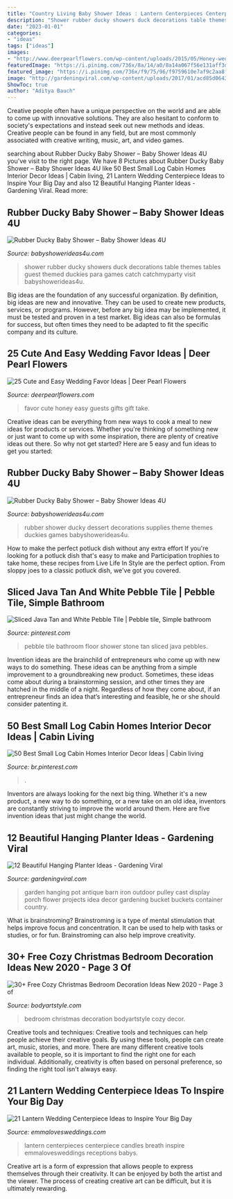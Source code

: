 ```yaml
---
title: "Country Living Baby Shower Ideas : Lantern Centerpieces Centerpiece Candles Breath Inspire Emmalovesweddings Receptions Babys"
description: "Shower rubber ducky showers duck decorations table themes tables guest themed duckies para games catch catchmyparty visit babyshowerideas4u"
date: "2023-01-01"
categories:
- "ideas"
tags: ["ideas"]
images:
- "http://www.deerpearlflowers.com/wp-content/uploads/2015/05/Honey-wedding-favor-ideas.jpg"
featuredImage: "https://i.pinimg.com/736x/8a/14/a0/8a14a067f56e131aff3d714e40880a3b.jpg"
featured_image: "https://i.pinimg.com/736x/f9/75/96/f9759610e7af9c2aa8ff0e48d45094c4.jpg"
image: "http://gardeningviral.com/wp-content/uploads/2017/01/acd85d06431d374096ca18a2cf7fb90a.jpg"
ShowToc: true
author: "Aditya Bauch"
---
```



Creative people often have a unique perspective on the world and are able to come up with innovative solutions. They are also hesitant to conform to society's expectations and instead seek out new methods and ideas. Creative people can be found in any field, but are most commonly associated with creative writing, music, art, and video games.

	

		
searching about Rubber Ducky Baby Shower – Baby Shower Ideas 4U you've visit to the right page. We have 8 Pictures about Rubber Ducky Baby Shower – Baby Shower Ideas 4U like 50 Best Small Log Cabin Homes Interior Decor Ideas | Cabin living, 21 Lantern Wedding Centerpiece Ideas to Inspire Your Big Day and also 12 Beautiful Hanging Planter Ideas - Gardening Viral. Read more:
		
    
## Rubber Ducky Baby Shower – Baby Shower Ideas 4U

<img loading=lazy src="https://babyshowerideas4u.com/wp-content/uploads/2016/03/rubber-ducky-baby-shower-guest-tables-550x523.jpeg" onerror="this.onerror=null;this.src='https://tse3.mm.bing.net/th?id=OIP.TVgCzC7ssZjAO_RBRuoxNwHaHC&amp;pid=15.1';" alt="Rubber Ducky Baby Shower – Baby Shower Ideas 4U">

_Source: babyshowerideas4u.com_

>shower rubber ducky showers duck decorations table themes tables guest themed duckies para games catch catchmyparty visit babyshowerideas4u. 

	

Big ideas are the foundation of any successful organization. By definition, big ideas are new and innovative. They can be used to create new products, services, or programs. However, before any big idea may be implemented, it must be tested and proven in a test market. Big ideas can also be formulas for success, but often times they need to be adapted to fit the specific company and its culture.

    
## 25 Cute And Easy Wedding Favor Ideas | Deer Pearl Flowers

<img loading=lazy src="http://www.deerpearlflowers.com/wp-content/uploads/2015/05/Honey-wedding-favor-ideas.jpg" onerror="this.onerror=null;this.src='https://tse4.mm.bing.net/th?id=OIP.6xbd5jlx-zFQUrpB5RiZiwHaLH&amp;pid=15.1';" alt="25 Cute and Easy Wedding Favor Ideas | Deer Pearl Flowers">

_Source: deerpearlflowers.com_

>favor cute honey easy guests gifts gift take. 

	

Creative ideas can be everything from new ways to cook a meal to new ideas for products or services. Whether you're thinking of something new or just want to come up with some inspiration, there are plenty of creative ideas out there. So why not get started? Here are 5 easy and fun ideas to get you started: 

    
## Rubber Ducky Baby Shower – Baby Shower Ideas 4U

<img loading=lazy src="https://babyshowerideas4u.com/wp-content/uploads/2016/03/rubber-ducky-baby-shower-dessert-tablescape.jpeg" onerror="this.onerror=null;this.src='https://tse2.mm.bing.net/th?id=OIP.19eydjSDw0SHVivlB-kyHwHaJ4&amp;pid=15.1';" alt="Rubber Ducky Baby Shower – Baby Shower Ideas 4U">

_Source: babyshowerideas4u.com_

>rubber shower ducky dessert decorations supplies theme themes duckies games babyshowerideas4u. 

	

How to make the perfect potluck dish without any extra effort
If you're looking for a potluck dish that's easy to make and Participation trophies to take home, these recipes from Live Life In Style are the perfect option. From sloppy joes to a classic potluck dish, we've got you covered.

    
## Sliced Java Tan And White Pebble Tile | Pebble Tile, Simple Bathroom

<img loading=lazy src="https://i.pinimg.com/736x/f9/75/96/f9759610e7af9c2aa8ff0e48d45094c4.jpg" onerror="this.onerror=null;this.src='https://tse4.mm.bing.net/th?id=OIP.Ti1Isv4t-blUaGxzdyk__gHaKb&amp;pid=15.1';" alt="Sliced Java Tan and White Pebble Tile | Pebble tile, Simple bathroom">

_Source: pinterest.com_

>pebble tile bathroom floor shower stone tan sliced java pebbles. 

	

Invention ideas are the brainchild of entrepreneurs who come up with new ways to do something. These ideas can be anything from a simple improvement to a groundbreaking new product. Sometimes, these ideas come about during a brainstorming session, and other times they are hatched in the middle of a night. Regardless of how they come about, if an entrepreneur finds an idea that’s interesting and feasible, he or she should consider patenting it.

    
## 50 Best Small Log Cabin Homes Interior Decor Ideas | Cabin Living

<img loading=lazy src="https://i.pinimg.com/736x/8a/14/a0/8a14a067f56e131aff3d714e40880a3b.jpg" onerror="this.onerror=null;this.src='https://tse2.mm.bing.net/th?id=OIP.K6AdfYkEcSd9RFMugIsuagHaLH&amp;pid=15.1';" alt="50 Best Small Log Cabin Homes Interior Decor Ideas | Cabin living">

_Source: br.pinterest.com_

>. 

	

Inventors are always looking for the next big thing. Whether it's a new product, a new way to do something, or a new take on an old idea, inventors are constantly striving to improve the world around them. Here are five invention ideas that just might change the world.

    
## 12 Beautiful Hanging Planter Ideas - Gardening Viral

<img loading=lazy src="http://gardeningviral.com/wp-content/uploads/2017/01/acd85d06431d374096ca18a2cf7fb90a.jpg" onerror="this.onerror=null;this.src='https://tse4.mm.bing.net/th?id=OIP.cFWjz7cSXIqaBVk1_R3stwHaNJ&amp;pid=15.1';" alt="12 Beautiful Hanging Planter Ideas - Gardening Viral">

_Source: gardeningviral.com_

>garden hanging pot antique barn iron outdoor pulley cast display porch flower projects idea decor gardening bucket buckets container country. 

	

What is brainstroming?
Brainstroming is a type of mental stimulation that helps improve focus and concentration. It can be used to help with tasks or studies, or for fun. Brainstroming can also help improve creativity.

    
## 30+ Free Cozy Christmas Bedroom Decoration Ideas New 2020 - Page 3 Of

<img loading=lazy src="https://bodyartstyle.com/wp-content/uploads/2019/10/country.at_heart_46848669_538054626662968_7342301985661755595_n.jpg" onerror="this.onerror=null;this.src='https://tse3.mm.bing.net/th?id=OIP.bMxUqYz2YTpeyjijQMhcWQHaLJ&amp;pid=15.1';" alt="30+ Free Cozy Christmas Bedroom Decoration Ideas New 2020 - Page 3 of">

_Source: bodyartstyle.com_

>bedroom christmas decoration bodyartstyle cozy decor. 

	

Creative tools and techniques:
Creative tools and techniques can help people achieve their creative goals. By using these tools, people can create art, music, stories, and more. There are many different creative tools available to people, so it is important to find the right one for each individual. Additionally, creativity is often based on personal preference, so finding the right tool isn't always easy.

    
## 21 Lantern Wedding Centerpiece Ideas To Inspire Your Big Day

<img loading=lazy src="http://emmalovesweddings.com/wp-content/uploads/2017/08/vintage-lantern-wedding-centerpieces-with-candles-and-babys-breath.jpg" onerror="this.onerror=null;this.src='https://tse4.mm.bing.net/th?id=OIP.mH7EAGwgHFp8VrFj_MVPgwHaLG&amp;pid=15.1';" alt="21 Lantern Wedding Centerpiece Ideas to Inspire Your Big Day">

_Source: emmalovesweddings.com_

>lantern centerpieces centerpiece candles breath inspire emmalovesweddings receptions babys. 

	

Creative art is a form of expression that allows people to express themselves through their creativity. It can be enjoyed by both the artist and the viewer. The process of creating creative art can be difficult, but it is ultimately rewarding.

